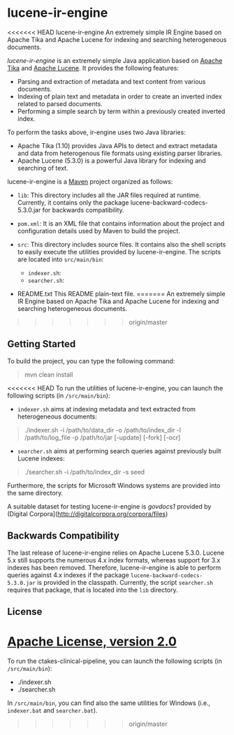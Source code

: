 # lucene-ir-engine
<<<<<<< HEAD
lucene-ir-engine An extremely simple IR Engine based on Apache Tika and Apache Lucene for indexing and searching heterogeneous documents.

_lucene-ir-engine_ is an extremely simple Java application based on [Apache Tika](http://tika.apache.org/) and [Apache Lucene](http://lucene.apache.org/).
It provides the following features: 

  * Parsing and extraction of metadata and text content from various 
    documents.
  * Indexing of plain text and metadata in order to create an inverted index 
    related to parsed documents.
  * Performing a simple search by term within a previously created inverted 
    index.

To perform the tasks above, ir-engine uses two Java libraries:

  * Apache Tika (1.10) provides Java APIs to detect and extract metadata and data
    from heterogenous file formats using existing parser libraries. 
  * Apache Lucene (5.3.0) is a powerful Java library for indexing and searching 
    of text.

lucene-ir-engine is a [Maven](https://maven.apache.org/) project organized as follows:

  * `lib`:
    This directory includes all the JAR files required at runtime. Currently, it contains only the package lucene-backward-codecs-5.3.0.jar for backwards compatibility.

  * `pom.xml`:
    It is an XML file that contains information about the project and configuration details used by Maven to build the project.
    
  * `src`:
    This directory includes source files. It contains also the shell scripts to easily execute the utilities provided by lucene-ir-engine.
    The scripts are located into `src/main/bin`:
    * `indexer.sh`:
    * `searcher.sh`:

  * README.txt
    This README plain-text file.
=======
An extremely simple IR Engine based on Apache Tika and Apache Lucene for indexing and searching heterogeneous documents.
>>>>>>> origin/master

## Getting Started

To build the project, you can type the following command:

> mvn clean install

<<<<<<< HEAD
To run the utilities of lucene-ir-engine, you can launch the following scripts (in `/src/main/bin`):

* `indexer.sh` aims at indexing metadata and text extracted from heterogeneous documents:
> ./indexer.sh -i /path/to/data_dir -o /path/to/index_dir -l /path/to/log_file -p /path/to/jar [-update] [-fork] [-ocr]

* `searcher.sh` aims at performing search queries against previously built Lucene indexes:
> ./searcher.sh -i /path/to/index_dir -s seed

Furthermore, the scripts for Microsoft Windows systems are provided into the same directory.

A suitable dataset for testing lucene-ir-engine is *govdocs1* provided by (Digital Corpora](http://digitalcorpora.org/corpora/files)

## Backwards Compatibility

The last release of lucene-ir-engine relies on Apache Lucene 5.3.0.
Lucene 5.x still supports the numerous 4.x index formats, whereas support for 3.x indexes has been removed.
Therefore, lucene-ir-engine is able to perform queries against 4.x indexes if the package `lucene-backward-codecs-5.3.0.jar` is provided in the classpath.
Currently, the script `searcher.sh` requires that package, that is located into the `lib` directory.

## License

[Apache License, version 2.0](http://www.apache.org/licenses/LICENSE-2.0)
=======
To run the ctakes-clinical-pipeline, you can launch the following scripts (in `/src/main/bin`):

* ./indexer.sh
* ./searcher.sh

In `/src/main/bin`, you can find also the same utilities for Windows (i.e., `indexer.bat` and `searcher.bat`).
>>>>>>> origin/master
